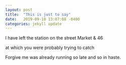 ```yaml
---
layout: post
title:  "This is just to say"
date:   2019-09-10 13:07:08 -0400
categories: jekyll update
---
```



I have left
the station
on the street
Market & 46

at which
you were probably
trying
to catch

Forgive me
was already running
so late
and so in haste.

